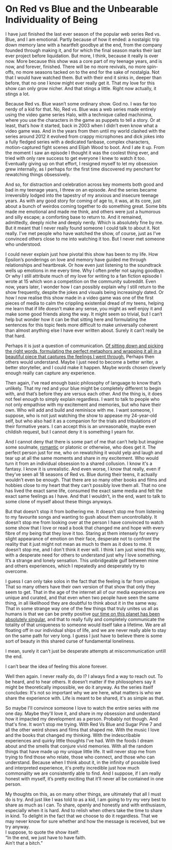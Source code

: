 # On Red vs Blue and the Unbearable Individuality of Being

I have just finished the last ever season of the popular web series Red vs. Blue, and I am emotional. Partly because of how it ended: a nostalgic trip down memory lane with a heartfelt goodbye at the end, from the company founded through making it, and for which the final season marks their last ever project before liquidation. But more, I think, because it really is over now. More because this show was a core part of my teenage years, and is now, and forever, finished. There will be no more revivals, no more spin-offs, no more seasons tacked on to the end for the sake of nostalgia. Not that I would have watched them. But with their end it sinks in, deeper than before, that no one I know might ever really get it. That my love for this show can only grow nicher. And that stings a little. Right now actually, it stings a lot.

Because Red vs. Blue wasn’t some ordinary show. God no. I was far too nerdy of a kid for that. No, Red vs. Blue was a web series made entirely using the video game series Halo, with a technique called machinima, where you use the characters in the game as puppets to tell a story. Or at least, that’s how it started, back in 2003 when I didn’t even know what a video game was. And in the years from then until my world clashed with the series around 2012 it evolved from crappy microphones and dick jokes into a fully fledged series with a dedicated fanbase, complex characters, motion-captured fight scenes and Elijah Wood to boot. And I ate it up. From the moment I saw an episode I thought it was the coolest thing ever, and tried with only rare success to get everyone I knew to watch it too. Eventually giving up on that effort, I resigned myself to let my obsession grew internally, as I perhaps for the first time discovered my penchant for rewatching things obsessively.

And so, for distraction and celebration across key moments both good and bad in my teenage years, I threw on an episode. And the series became irreversibly lodged into the tapestry of my anxious and insecure teenage years. As with any good story for coming of age to, it was, at its core, just about a bunch of weirdos coming together to do something great. Some bits made me emotional and made me think, and others were just a humorous and silly escape; a comforting base to return to. And it remained, admittedly, deeply niche and deeply nerdy. Which is absolutely fine by me. But it meant that I never really found someone I could talk to about it. Not really.  I’ve met people who have watched the show, of course, just as I’ve convinced others close to me into watching it too. But I never met someone who understood.

I could never explain just how pivotal this show has been to my life. How Epsilon’s ponderings on love and memory have guided me through relationships and heartbreak. Or how even just listening to the soundtrack wells up emotions in me every time. Why I often prefer not saying goodbye. Or why I still attribute much of my love for writing to a fan fiction episode I wrote at 15 which won a competition on the community subreddit. Even now, years later, I wonder how I can possibly explain why I still return to the show frequently, despite the jokes and visuals being increasingly dated. Or how I now realise this show made in a video game was one of the first pieces of media to calm the crippling existential dread of my teens, helping me learn that if life doesn’t make any sense, you might as well enjoy it and make some good friends along the way. It might seem so trivial, but I can’t help but wonder how it can be that sitting here and formulating the sentences for this topic feels more difficult to make universally coherent than almost anything else I have ever written about. Surely it can’t really be that hard.

Perhaps it is just a question of communication. <a href="content/OWAO.md" class="expand-essay">Of sitting down and picking the right words, formulating the perfect metaphors and wrapping it all in a beautiful piece that captures the feelings I went through.</a> Perhaps then others would understand. Maybe I just need to become a better writer, a better storyteller, and I could make it happen. Maybe words chosen cleverly enough really can capture any experience.

Then again, I’ve read enough basic philosophy of language to know that’s unlikely. That my red and your blue might be completely different to begin with, and that’s before they are versus each other. And the thing is, it does not feel enough to simply explain regardless. I want to talk to people who not only empathise with my excitement and memories, but who have their own. Who will add and build and reminisce with me. I want someone, I suppose, who is not just watching the show to appease my 24-year-old self, but who also had it as a companion for the trials and tribulations of their formative years. I can accept this is an unreasonable, maybe even childish request, but I cannot deny it is something I yearn for.

And I cannot deny that there is some part of me that can’t help but imagine some soulmate, <a href="content/OLP.md" class="expand-essay">romantic</a> or platonic or otherwise, who does get it. The perfect person just for me, who on rewatching it would yelp and laugh and tear up at all the same moments and share in my excitement. Who would turn it from an individual obsession to a shared collusion. I know it's a fantasy. I know it is unrealistic. And even worse, I know that really, even if they’ve seen all 18 seasons of Red vs. Blue during their teens, it actually wouldn’t even be enough. That there are so many other books and films and hobbies close to my heart that they can’t possibly love them all. That no one has lived the exact same life, consumed the exact same media and felt the exact same feelings as I have. And that I wouldn’t, in the end, want to talk to some clone of myself about these things anyways. 

But that doesn’t stop it from bothering me. It doesn’t stop me from listening to my favourite songs and wanting to gush about them uncontrollably. It doesn’t stop me from looking over at the person I have convinced to watch some show that I love or read a book that changed me and hope with every fibre of my being that they love it too. Staring at them intensely for every slight appearance of emotion on their face, desperate not to confront the reality that it just might not mean as much to them as it does to me. It doesn’t stop me, and I don't think it ever will. I think I am just wired this way, with a desperate need for others to understand just why I love something. It’s a strange and lonely sensation. This unbridgeable gulf between mine and others experiences, which I repeatedly and desperately try to overcome.

I guess I can only take solos in the fact that the feeling is far from unique. That so many others have their own version of that show that only they seem to get. That in the age of the internet all of our media experiences are unique and curated, and that even when two people have seen the same thing, in all likelihood they are doubtful to think about it in the same way. That in some strange way one of the few things that truly unites us all as humans is that we can be pretty positive <a href="content/OHMAN.md" class="expand-essay">our time on this planet has been absolutely singular</a>, and that to really fully and completely communicate the totality of that uniqueness to someone would itself take a lifetime. We are all floating off in our individual ships of life, and we are never really able to stay on the same path for very long. I guess I just have to believe there is some sort of beauty in this shared curse of fundamental loneliness.

I mean, surely it can’t just be desperate attempts at miscommunication untill the end.

I can’t bear the idea of feeling this alone forever.

Well then again. I never really do, do I? I always find a way to reach out. To be heard, and to hear others. It doesn’t matter if the philosophers say it might be theoretically impossible, we do it anyway. As the series itself concludes: It's not so important why we are here, what matters is who we share the experience with. Life is meant to be shared, it's as simple as that.

So maybe I'll convince someone I love to watch the entire series with me one day. Maybe they'll love it, and share in my obsession and understand how it impacted my development as a person. Probably not though. And that's fine. It won't stop me trying. With Red Vs Blue and Sugar Pine 7 and all the other weird shows and films that shaped me. With the music I love and the books that changed my thinking. With the indescribable experiences and quirky little thoughts I've had. With the foods I dream about and the smells that conjure vivid memories. With all the random things that have made up my unique little life. It will never stop me from trying to find those who relate, those who connect, and those who can understand. Because when I think about it, in the infinity of possible lived and interpreted experience, it's pretty incredible just how much commonality we are consistently able to find. And I suppose, if I am really honest with myself, it’s pretty exciting that it’ll never all be contained in one person.

My thoughts on this, as on many other things, are ultimately that all I must do is try. And just like I was told to as a kid, I am going to try my very best to share as much as I can. To share, openly and honestly and with enthusiasm, especially when it is hard. And to relish when others take the time to share in kind. To delight in the fact that we choose to do it regardless. That we may never know for sure whether and how the message is received, but we try anyway.  
I suppose, to quote the show itself:  
“In the end, we just have to have faith.  
Ain’t that a bitch.”